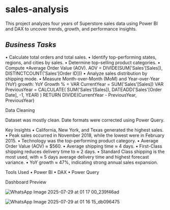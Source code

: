 # sales-analysis
This project analyzes four years of Superstore sales data using Power BI and DAX to uncover trends, growth, and performance insights. 

## *Business Tasks*
•	Calculate total orders and total sales.
•	Identify top-performing states, regions, and cities by sales.
•	Determine top-selling product categories.
•	Compute *Average Order Value (AOV).
AOV = DIVIDE(SUM('Sales'[Sales]), DISTINCTCOUNT('Sales'[Order ID]))
•	Analyze sales distribution by shipping mode. 
•	Measure Month-over-Month (MoM) and Year-over-Year (YoY) growth:
YoY Growth % =
VAR CurrentYear = SUM('Sales'[Sales])
VAR PreviousYear =
    CALCULATE(
        SUM('Sales'[Sales]),
        DATEADD('Sales'[Order Date], -1, YEAR)
    )
RETURN
DIVIDE(CurrentYear - PreviousYear, PreviousYear)

Data Cleaning 

Dataset was mostly clean. 
Date formats were corrected using Power Query.


Key Insights 
•	California, New York, and Texas generated the highest sales. 
•	Peak sales occurred in November 2018, while the lowest were in February 2015. 
•	Technology was the top-performing product category. 
•	Average Order Value (AOV) ≈ $560. 
•	Average shipping time ≈ 4 days. 
•	First-Class shipping reduces delivery time to ≈ 2 days. 
•	Standard Class shipping is the most used, with ≈ 5 days average delivery time and highest forecast variance. 
•	YoY growth ≈ 47%, indicating strong annual sales expansion.

Tools Used
•	Power BI 
•	DAX 
•	Power Query


Dashboard Preview

![WhatsApp Image 2025-07-29 at 01 17 00_239f46ad](https://github.com/user-attachments/assets/77d95733-66e8-4e59-bf52-b0f145030830)



![WhatsApp Image 2025-07-29 at 01 16 15_db096475](https://github.com/user-attachments/assets/3a7a2784-172e-459e-8024-cf00f0228972)

